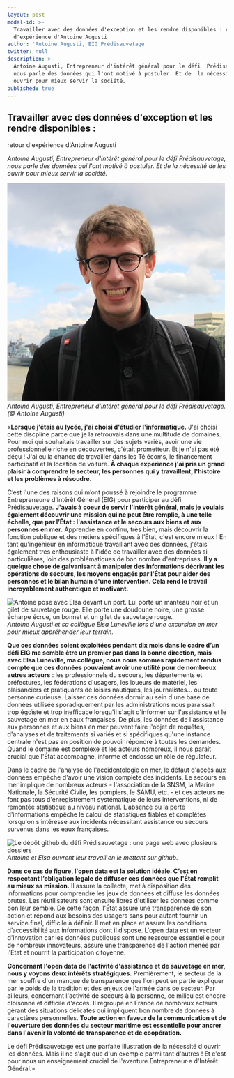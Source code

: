 ```yaml
---
layout: post
modal-id: >-
  Travailler avec des données d'exception et les rendre disponibles : retour
  d'expérience d'Antoine Augusti
author: 'Antoine Augusti, EIG Prédisauvetage'
twitter: null
description: >-
  Antoine Augusti, Entrepreneur d'intérêt général pour le défi  Prédisauvetage,
  nous parle des données qui l'ont motivé à postuler. Et de  la nécessité de les
  ouvrir pour mieux servir la société.
published: true
---
```

## Travailler avec des données d'exception et les rendre disponibles : 
retour d'expérience d'Antoine Augusti

_Antoine Augusti, Entrepreneur d'intérêt général pour le défi 
Prédisauvetage, nous parle des données qui l'ont motivé à postuler. Et de 
la nécessité de les ouvrir pour mieux servir la société._


![Antoine, jeune homme blond avec des lunettes, une polaire noire et un sac à dos pose devant un port](/img/article-Antoine-photo-solo.png)_Antoine Augusti, Entrepreneur d'intérêt général pour le défi Prédisauvetage. (© Antoine Augusti)_

«**Lorsque j'étais au lycée, j'ai choisi d'étudier l'informatique.**  J'ai
choisi cette discpline parce que je la retrouvais dans une multitude
de domaines.  Pour moi qui souhaitais travailler sur des sujets
variés, avoir une vie professionnelle riche en découvertes, c'était
prometteur.  Et je n'ai pas été déçu ! J'ai eu la chance de
travailler dans les Télécoms, le financement participatif et la
location de voiture.  **À chaque expérience j'ai pris un grand plaisir à
comprendre le secteur, les personnes qui y travaillent, l'histoire et
les problèmes à résoudre.**

C’est l'une des raisons qui m’ont poussé à rejoindre le programme
Entrepreneur·e d’Intérêt Général (EIG) pour participer au défi
Prédisauvetage.  **J'avais à coeur de servir l'intérêt général, mais je
voulais également découvrir une mission qui ne peut être remplie, à
une telle échelle, que par l’État : l'assistance et le secours aux
biens et aux personnes en mer.**  Apprendre en continu, très bien, mais
découvrir la fonction publique et des métiers spécifiques à l’État,
c'est encore mieux !  En tant qu'ingénieur en informatique travaillant
avec des données, j'étais également très enthousiaste à l'idée de
travailler avec des données si particulières, loin des problématiques
de bon nombre d'entreprises.  **Il y a quelque chose de galvanisant à
manipuler des informations décrivant les opérations de secours, les
moyens engagés par l'État pour aider des personnes et le bilan humain
d'une intervention.  Cela rend le travail incroyablement authentique
et motivant.**

![Antoine pose avec Elsa devant un port. Lui porte un manteau noir et un gilet de sauvetage rouge. Elle porte une doudoune noire, une grosse écharpe écrue, un bonnet et un gilet de sauvetage rouge.](/img/article-Antoine-photo-avec-Elsa.jpg)_Antoine Augusti et sa collègue Elsa Luneville lors d'une excursion en mer pour mieux appréhender leur terrain._

**Que ces données soient exploitées pendant dix mois dans le cadre d’un
défi EIG me semble être un premier pas dans la bonne direction, mais
avec Elsa Luneville, ma collègue, nous nous sommes rapidement rendus
compte que ces données pouvaient avoir une utilité pour de nombreux
autres acteurs** : les professionnels du secours, les départements et
préfectures, les fédérations d'usagers, les loueurs de matériel, les
plaisanciers et pratiquants de loisirs nautiques, les journalistes...
ou toute personne curieuse.  Laisser ces données dormir au sein d'une
base de données utilisée sporadiquement par les administrations nous
paraissait trop égoïste et trop inefficace lorsqu'il s'agit d'informer
sur l'assistance et le sauvetage en mer en eaux françaises.  De plus,
les données de l'assistance aux personnes et aux biens en mer peuvent
faire l'objet de requêtes, d'analyses et de traitements si variés et
si spécifiques qu'une instance centrale n'est pas en position de
pouvoir répondre à toutes les demandes.  Quand le domaine est complexe
et les acteurs nombreux, il nous paraît crucial que l'État accompagne,
informe et endosse un rôle de régulateur.

Dans le cadre de l'analyse de l'accidentologie en mer, le défaut
d'accès aux données empêche d'avoir une vision complète des incidents.
Le secours en mer implique de nombreux acteurs - l'association de la
SNSM, la Marine Nationale, la Sécurité Civile, les pompiers, le SAMU,
etc. - et ces acteurs ne font pas tous d'enregistrement systématique
de leurs interventions, ni de remontée statistique au niveau national.
L'absence ou la perte d'informations empêche le calcul de statistiques
fiables et complètes lorsqu'on s'intéresse aux incidents nécessitant
assistance ou secours survenus dans les eaux françaises.

![Le dépôt github du défi Prédisauvetage : une page web avec plusieurs dossiers](/img/article-Antoine-github-Prédisauvetage.png)_Antoine et Elsa ouvrent leur travail en le mettant sur github._

**Dans ce cas de figure, l'open data est la solution idéale.  C’est en
respectant l’obligation légale de diffuser ces données que l'État
remplit au mieux sa mission.**  Il assure la collecte, met à disposition
des informations pour comprendre les jeux de données et diffuse les
données brutes.  Les réutilisateurs sont ensuite libres d'utiliser les
données comme bon leur semble.  De cette façon, l'État assure une
transparence de son action et répond aux besoins des usagers sans pour
autant fournir un service final, difficile à définir.  Il met en place
et assure les conditions d’accessibilité aux informations dont il
dispose.  L'open data est un vecteur d'innovation car les données
publiques sont une ressource essentielle pour de nombreux innovateurs,
assure une transparence de l'action menée par l'État et nourrit la
participation citoyenne.

**Concernant l'open data de l'activité d'assistance et de sauvetage en
mer, nous y voyons deux intérêts stratégiques.**  Premièrement, le
secteur de la mer souffre d'un manque de transparence que l'on peut en
partie expliquer par le poids de la tradition et des enjeux de l'armée
dans ce secteur.  Par ailleurs, concernant l'activité de secours à la
personne, ce milieu est encore cloisonné et difficile d'accès.  Il
regroupe en France de nombreux acteurs gèrant des situations délicates
qui impliquent bon nombre de données à caractères personnelles.  **Toute
action en faveur de la communication et de l'ouverture des données du
secteur maritime est essentielle pour ancrer dans l'avenir la volonté
de transparence et de coopération.**

Le défi Prédisauvetage est une parfaite illustration de la nécessité
d'ouvrir les données.  Mais il ne s'agit que d'un exemple parmi tant
d'autres !  Et c'est pour nous un enseignement crucial de l'aventure
Entrepreneur·e d'Intérêt Général.»
